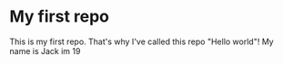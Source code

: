 # My first repo
This is my first repo. That's why I've called this repo "Hello world"!
My name is Jack im 19
